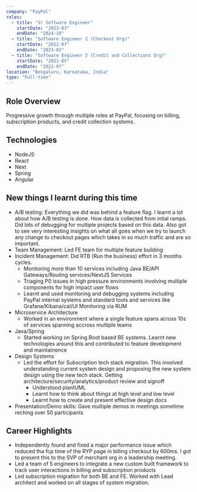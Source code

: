 ```yaml
---
company: "PayPal"
roles: 
  - title: "Sr Software Engineer"
    startDate: "2023-03"
    endDate: "2024-10"
  - title: "Software Engineer 2 (Checkout Org)"
    startDate: "2022-07"
    endDate: "2023-03"
  - title: "Software Engineer 2 (Credit and Collections Org)"
    startDate: "2021-05"
    endDate: "2022-07"
location: "Bengaluru, Karnataka, India"
type: "Full-time"
---
```


## Role Overview
Progressive growth through multiple roles at PayPal, focusing on billing, subscription products, and credit collection systems.

## Technologies
- NodeJS
- React
- Next
- Spring
- Angular

## New things I learnt during this time
- A/B testing: Everything we did was behind a feature flag. I learnt a lot about how A/B testing is done. How data is collected from intial ramps. Did lots of debugging for multiple projects based on this data. Also got to see very interesting insights on what all goes when we try to launch any change to checkout pages which takes in so much traffic and are so important.
- Team Management: Led FE team for multiple feature building
- Incident Management: Did RTB (Run the business) effort in 3 months cycles.
  - Monitoring more than 10 services including Java BE/API Gateways/Routing services/NextJS Services
  - Triaging P0 issues in high pressure environments involving multiple components for high impact user flows
  - Learnt and used monitoring and debugging systems including PayPal internal systems and standard tools and services like Grafana/Kibana/cal/UI Monitoring via RUM
- Microservice Architecture
  - Worked in an environment where a single feature spans across 10s of services spanning accross multiple teams
- Java/Spring
  - Started working on Spring Boot based BE systems. Learnt new technologies around this and contributed to feature development and maintainence
- Design Systems
  - Led the effort for Subscription tech stack migration. This involved understanding current system design and proposing the new system design using the new tech stack. Getting architecture/security/analytics/product review and signoff
    - Understood plantUML
    - Learnt how to think about things at high level and low level
    - Learnt how to create and present effective design docs
- Presentation/Demo skills: Gave multiple demos in meetings sometime reching over 50 participants

## Career Highlights
- Independently found and fixed a major performance issue which reduced tha fcp time of the RYP page in billing checkout by 600ms. I got to present this to the SVP of merchant org in a leadership meeting.
- Led a team of 5 engineers to integrate a new custom built framework to track user interactions in billing and subscription products
- Led subscription migration for both BE and FE. Worked with Lead architect and worked on all stages of system migration.